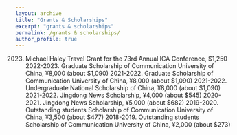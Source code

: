 ```yaml
---
layout: archive
title: "Grants & Scholarships"
excerpt: "grants & scholarships"
permalink: /grants & scholarships/
author_profile: true
---
```


2023. Michael Haley Travel Grant for the 73rd Annual ICA Conference, $1,250
2022-2023. Graduate Scholarship of Communication University of China, ¥8,000 (about $1,090)
2021-2022. Graduate Scholarship of Communication University of China, ¥8,000 (about $1,090)
2021-2022. Undergraduate National Scholarship of China, ¥8,000 (about $1,090)
2021-2022. Jingdong News Scholarship, ¥4,000 (about $545)
2020-2021. Jingdong News Scholarship, ¥5,000 (about $682)
2019-2020. Outstanding students Scholarship of Communication University of China, ¥3,500 (about $477)
2018-2019. Outstanding students Scholarship of Communication University of China, ¥2,000 (about $273)
